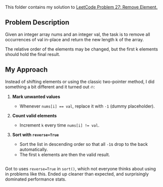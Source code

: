 This folder contains my solution to [LeetCode Problem 27: Remove Element.](https://leetcode.com/problems/remove-element/)
## **Problem Description**

Given an integer array nums and an integer val, the task is to remove all occurrences of val in-place and return the new length k of the array.

The relative order of the elements may be changed, but the first k elements should hold the final result.
## My Approach  

Instead of shifting elements or using the classic two-pointer method, I did something a bit different and it turned out 🔥:  

1. **Mark unwanted values**  
   - Whenever `nums[i] == val`, replace it with `-1` (dummy placeholder).  

2. **Count valid elements**  
   - Increment `k` every time `nums[i] != val`.  

3. **Sort with `reverse=True`**  
   - Sort the list in descending order so that all `-1`s drop to the back automatically.  
   - The first `k` elements are then the valid result.
  
##

Got to uses `reverse=True` in `sort()`, which not everyone thinks about using in problems like this.
Ended up cleaner than expected, and surprisingly dominated performance stats.
